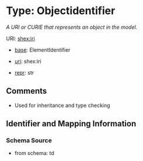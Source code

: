 # Type: Objectidentifier




_A URI or CURIE that represents an object in the model._



URI: [shex:iri](http://www.w3.org/ns/shex#iri)

* [base](https://w3id.org/linkml/base): ElementIdentifier

* [uri](https://w3id.org/linkml/uri): shex:iri

* [repr](https://w3id.org/linkml/repr): str








## Comments

* Used for inheritance and type checking

## Identifier and Mapping Information







### Schema Source


* from schema: td



